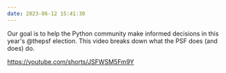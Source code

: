 ```yaml
---
date: 2023-06-12 15:41:30
---
```


Our goal is to help the Python community make informed decisions in this year's @thepsf election. This video breaks down what the PSF does (and does) do.

https://youtube.com/shorts/JSFWSM5Fm9Y
